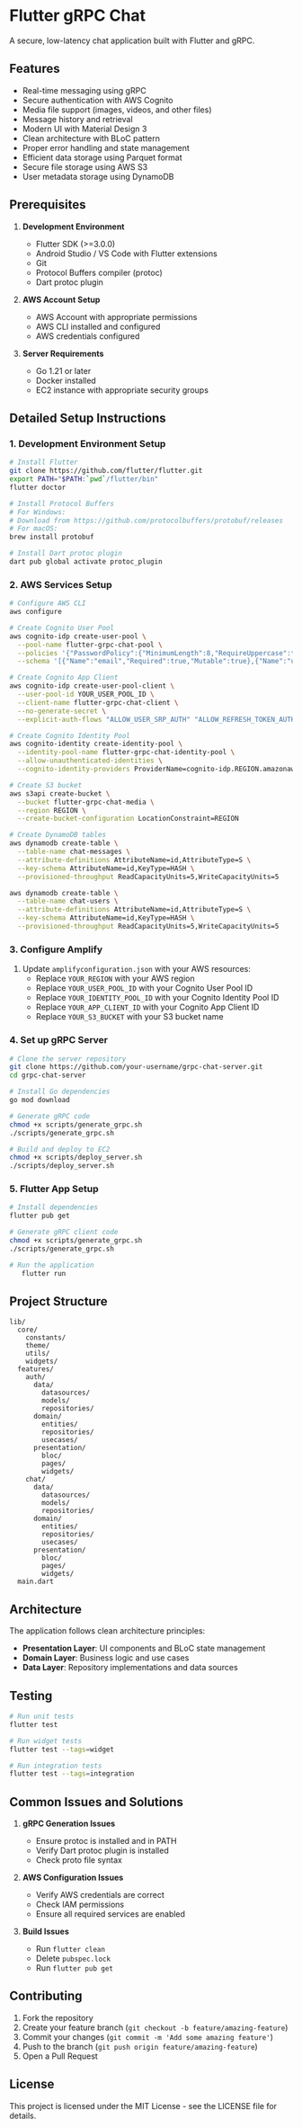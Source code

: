 # Flutter gRPC Chat

A secure, low-latency chat application built with Flutter and gRPC.

## Features

- Real-time messaging using gRPC
- Secure authentication with AWS Cognito
- Media file support (images, videos, and other files)
- Message history and retrieval
- Modern UI with Material Design 3
- Clean architecture with BLoC pattern
- Proper error handling and state management
- Efficient data storage using Parquet format
- Secure file storage using AWS S3
- User metadata storage using DynamoDB

## Prerequisites

1. **Development Environment**
   - Flutter SDK (>=3.0.0)
   - Android Studio / VS Code with Flutter extensions
   - Git
   - Protocol Buffers compiler (protoc)
   - Dart protoc plugin

2. **AWS Account Setup**
   - AWS Account with appropriate permissions
   - AWS CLI installed and configured
   - AWS credentials configured

3. **Server Requirements**
   - Go 1.21 or later
   - Docker installed
   - EC2 instance with appropriate security groups

## Detailed Setup Instructions

### 1. Development Environment Setup

```bash
# Install Flutter
git clone https://github.com/flutter/flutter.git
export PATH="$PATH:`pwd`/flutter/bin"
flutter doctor

# Install Protocol Buffers
# For Windows:
# Download from https://github.com/protocolbuffers/protobuf/releases
# For macOS:
brew install protobuf

# Install Dart protoc plugin
dart pub global activate protoc_plugin
```

### 2. AWS Services Setup

```bash
# Configure AWS CLI
aws configure

# Create Cognito User Pool
aws cognito-idp create-user-pool \
  --pool-name flutter-grpc-chat-pool \
  --policies '{"PasswordPolicy":{"MinimumLength":8,"RequireUppercase":true,"RequireLowercase":true,"RequireNumbers":true,"RequireSymbols":true}}' \
  --schema '[{"Name":"email","Required":true,"Mutable":true},{"Name":"username","Required":true,"Mutable":true}]'

# Create Cognito App Client
aws cognito-idp create-user-pool-client \
  --user-pool-id YOUR_USER_POOL_ID \
  --client-name flutter-grpc-chat-client \
  --no-generate-secret \
  --explicit-auth-flows "ALLOW_USER_SRP_AUTH" "ALLOW_REFRESH_TOKEN_AUTH"

# Create Cognito Identity Pool
aws cognito-identity create-identity-pool \
  --identity-pool-name flutter-grpc-chat-identity-pool \
  --allow-unauthenticated-identities \
  --cognito-identity-providers ProviderName=cognito-idp.REGION.amazonaws.com/USER_POOL_ID,ClientId=APP_CLIENT_ID,ServerSideTokenCheck=false

# Create S3 bucket
aws s3api create-bucket \
  --bucket flutter-grpc-chat-media \
  --region REGION \
  --create-bucket-configuration LocationConstraint=REGION

# Create DynamoDB tables
aws dynamodb create-table \
  --table-name chat-messages \
  --attribute-definitions AttributeName=id,AttributeType=S \
  --key-schema AttributeName=id,KeyType=HASH \
  --provisioned-throughput ReadCapacityUnits=5,WriteCapacityUnits=5

aws dynamodb create-table \
  --table-name chat-users \
  --attribute-definitions AttributeName=id,AttributeType=S \
  --key-schema AttributeName=id,KeyType=HASH \
  --provisioned-throughput ReadCapacityUnits=5,WriteCapacityUnits=5
```

### 3. Configure Amplify

1. Update `amplifyconfiguration.json` with your AWS resources:
   - Replace `YOUR_REGION` with your AWS region
   - Replace `YOUR_USER_POOL_ID` with your Cognito User Pool ID
   - Replace `YOUR_IDENTITY_POOL_ID` with your Cognito Identity Pool ID
   - Replace `YOUR_APP_CLIENT_ID` with your Cognito App Client ID
   - Replace `YOUR_S3_BUCKET` with your S3 bucket name

### 4. Set up gRPC Server

```bash
# Clone the server repository
git clone https://github.com/your-username/grpc-chat-server.git
cd grpc-chat-server

# Install Go dependencies
go mod download

# Generate gRPC code
chmod +x scripts/generate_grpc.sh
./scripts/generate_grpc.sh

# Build and deploy to EC2
chmod +x scripts/deploy_server.sh
./scripts/deploy_server.sh
```

### 5. Flutter App Setup

```bash
# Install dependencies
flutter pub get

# Generate gRPC client code
chmod +x scripts/generate_grpc.sh
./scripts/generate_grpc.sh

# Run the application
   flutter run
   ```

## Project Structure

```
lib/
  core/
    constants/
    theme/
    utils/
    widgets/
  features/
    auth/
      data/
        datasources/
        models/
        repositories/
      domain/
        entities/
        repositories/
        usecases/
      presentation/
        bloc/
        pages/
        widgets/
    chat/
      data/
        datasources/
        models/
        repositories/
      domain/
        entities/
        repositories/
        usecases/
      presentation/
        bloc/
        pages/
        widgets/
  main.dart
```

## Architecture

The application follows clean architecture principles:

- **Presentation Layer**: UI components and BLoC state management
- **Domain Layer**: Business logic and use cases
- **Data Layer**: Repository implementations and data sources

## Testing

```bash
# Run unit tests
flutter test

# Run widget tests
flutter test --tags=widget

# Run integration tests
flutter test --tags=integration
```

## Common Issues and Solutions

1. **gRPC Generation Issues**
   - Ensure protoc is installed and in PATH
   - Verify Dart protoc plugin is installed
   - Check proto file syntax

2. **AWS Configuration Issues**
   - Verify AWS credentials are correct
   - Check IAM permissions
   - Ensure all required services are enabled

3. **Build Issues**
   - Run `flutter clean`
   - Delete `pubspec.lock`
   - Run `flutter pub get`

## Contributing

1. Fork the repository
2. Create your feature branch (`git checkout -b feature/amazing-feature`)
3. Commit your changes (`git commit -m 'Add some amazing feature'`)
4. Push to the branch (`git push origin feature/amazing-feature`)
5. Open a Pull Request

## License

This project is licensed under the MIT License - see the LICENSE file for details.